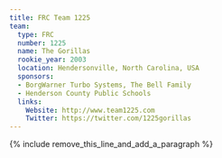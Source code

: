 ```yaml
---
title: FRC Team 1225
team:
  type: FRC
  number: 1225
  name: The Gorillas
  rookie_year: 2003
  location: Hendersonville, North Carolina, USA
  sponsors:
  - BorgWarner Turbo Systems, The Bell Family
  - Henderson County Public Schools
  links:
    Website: http://www.team1225.com
    Twitter: https://twitter.com/1225gorillas
---
```


{% include remove_this_line_and_add_a_paragraph %}